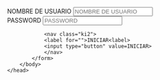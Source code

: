 <html>
    <link rel="stylesheet" href="LOGIN.css">
    <head>
        <body>
            <form action="">
                <nav class="ki1">
<label for="NOMBRE DE USUARIO">NOMBRE DE USUARIO</label>
<input type="text" placeholder="NOMBRE DE USUARIO" maxlength="20" name="NOMBRE DE USUARIO" id="NOMBRE DE USUARIO">
                </nav>
                <nav class="hi2">
                    <label for="PASSWORD">PASSWORD</label>
                    <input type="password" placeholder="PASSWORD" maxlength="12" name="password" id="PASSWORD">
                </nav>
                
                <nav class="ki2">
                <label for="">INICIAR<label>
                <input type="button" value=INICIAR>
                </nav>
            </form>
        </body>
    </head>
</html>
